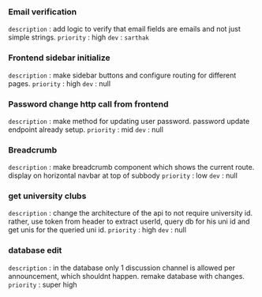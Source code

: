 ### Email verification
`description` : add logic to verify that email fields are emails and not just simple strings. 
`priority` : high
`dev` : `sarthak`

### Frontend sidebar initialize
`description` : make sidebar buttons and configure routing for different pages.
`priority` : high
`dev` : null

### Password change http call from frontend
`description` : make method for updating user password. password update endpoint already setup. 
`priority` : mid
`dev` : null

### Breadcrumb
`description` : make breadcrumb component which shows the current route. display on horizontal navbar at top of subbody 
`priority` : low
`dev` : null

### get university clubs 
`description` : change the architecture of the api to not require university id. rather, use token from header to extract userId, query db for his uni id and get unis for the queried uni id. 
`priority` : high
`dev` : null


### database edit
`description` : in the database only 1 discussion channel is allowed per announcement, which shouldnt happen. remake database with changes. 
`priority` : super high